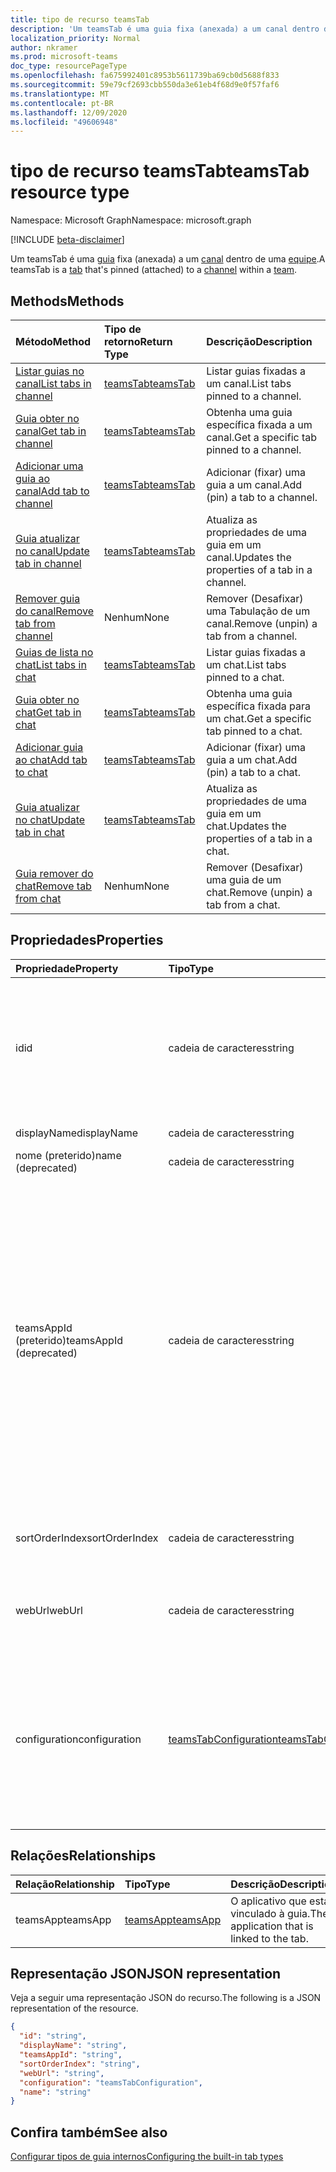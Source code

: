 ```yaml
---
title: tipo de recurso teamsTab
description: 'Um teamsTab é uma guia fixa (anexada) a um canal dentro de uma equipe. '
localization_priority: Normal
author: nkramer
ms.prod: microsoft-teams
doc_type: resourcePageType
ms.openlocfilehash: fa675992401c8953b5611739ba69cb0d5688f833
ms.sourcegitcommit: 59e79cf2693cbb550da3e61eb4f68d9e0f57faf6
ms.translationtype: MT
ms.contentlocale: pt-BR
ms.lasthandoff: 12/09/2020
ms.locfileid: "49606948"
---
```

# <a name="teamstab-resource-type"></a><span data-ttu-id="8e9fd-103">tipo de recurso teamsTab</span><span class="sxs-lookup"><span data-stu-id="8e9fd-103">teamsTab resource type</span></span>

<span data-ttu-id="8e9fd-104">Namespace: Microsoft Graph</span><span class="sxs-lookup"><span data-stu-id="8e9fd-104">Namespace: microsoft.graph</span></span>

[!INCLUDE [beta-disclaimer](../../includes/beta-disclaimer.md)]

<span data-ttu-id="8e9fd-105">Um teamsTab é uma [guia](../resources/teamstab.md) fixa (anexada) a um [canal](channel.md) dentro de uma [equipe](team.md).</span><span class="sxs-lookup"><span data-stu-id="8e9fd-105">A teamsTab is a [tab](../resources/teamstab.md) that's pinned (attached) to a [channel](channel.md) within a [team](team.md).</span></span> 

## <a name="methods"></a><span data-ttu-id="8e9fd-106">Methods</span><span class="sxs-lookup"><span data-stu-id="8e9fd-106">Methods</span></span>

| <span data-ttu-id="8e9fd-107">Método</span><span class="sxs-lookup"><span data-stu-id="8e9fd-107">Method</span></span>       | <span data-ttu-id="8e9fd-108">Tipo de retorno</span><span class="sxs-lookup"><span data-stu-id="8e9fd-108">Return Type</span></span>  |<span data-ttu-id="8e9fd-109">Descrição</span><span class="sxs-lookup"><span data-stu-id="8e9fd-109">Description</span></span>|
|:---------------|:--------|:----------|
|[<span data-ttu-id="8e9fd-110">Listar guias no canal</span><span class="sxs-lookup"><span data-stu-id="8e9fd-110">List tabs in channel</span></span>](../api/channel-list-tabs.md) | [<span data-ttu-id="8e9fd-111">teamsTab</span><span class="sxs-lookup"><span data-stu-id="8e9fd-111">teamsTab</span></span>](teamstab.md) | <span data-ttu-id="8e9fd-112">Listar guias fixadas a um canal.</span><span class="sxs-lookup"><span data-stu-id="8e9fd-112">List tabs pinned to a channel.</span></span>|
|[<span data-ttu-id="8e9fd-113">Guia obter no canal</span><span class="sxs-lookup"><span data-stu-id="8e9fd-113">Get tab in channel</span></span>](../api/channel-get-tabs.md) | [<span data-ttu-id="8e9fd-114">teamsTab</span><span class="sxs-lookup"><span data-stu-id="8e9fd-114">teamsTab</span></span>](teamstab.md) | <span data-ttu-id="8e9fd-115">Obtenha uma guia específica fixada a um canal.</span><span class="sxs-lookup"><span data-stu-id="8e9fd-115">Get a specific tab pinned to a channel.</span></span>|
|[<span data-ttu-id="8e9fd-116">Adicionar uma guia ao canal</span><span class="sxs-lookup"><span data-stu-id="8e9fd-116">Add tab to channel</span></span>](../api/channel-post-tabs.md) | [<span data-ttu-id="8e9fd-117">teamsTab</span><span class="sxs-lookup"><span data-stu-id="8e9fd-117">teamsTab</span></span>](teamstab.md) | <span data-ttu-id="8e9fd-118">Adicionar (fixar) uma guia a um canal.</span><span class="sxs-lookup"><span data-stu-id="8e9fd-118">Add (pin) a tab to a channel.</span></span>|
|[<span data-ttu-id="8e9fd-119">Guia atualizar no canal</span><span class="sxs-lookup"><span data-stu-id="8e9fd-119">Update tab in channel</span></span>](../api/channel-patch-tabs.md) | [<span data-ttu-id="8e9fd-120">teamsTab</span><span class="sxs-lookup"><span data-stu-id="8e9fd-120">teamsTab</span></span>](teamstab.md) | <span data-ttu-id="8e9fd-121">Atualiza as propriedades de uma guia em um canal.</span><span class="sxs-lookup"><span data-stu-id="8e9fd-121">Updates the properties of a tab in a channel.</span></span>|
|[<span data-ttu-id="8e9fd-122">Remover guia do canal</span><span class="sxs-lookup"><span data-stu-id="8e9fd-122">Remove tab from channel</span></span>](../api/channel-delete-tabs.md) | <span data-ttu-id="8e9fd-123">Nenhum</span><span class="sxs-lookup"><span data-stu-id="8e9fd-123">None</span></span> | <span data-ttu-id="8e9fd-124">Remover (Desafixar) uma Tabulação de um canal.</span><span class="sxs-lookup"><span data-stu-id="8e9fd-124">Remove (unpin) a tab from a channel.</span></span>|
|[<span data-ttu-id="8e9fd-125">Guias de lista no chat</span><span class="sxs-lookup"><span data-stu-id="8e9fd-125">List tabs in chat</span></span>](../api/chat-list-tabs.md) | [<span data-ttu-id="8e9fd-126">teamsTab</span><span class="sxs-lookup"><span data-stu-id="8e9fd-126">teamsTab</span></span>](teamstab.md) | <span data-ttu-id="8e9fd-127">Listar guias fixadas a um chat.</span><span class="sxs-lookup"><span data-stu-id="8e9fd-127">List tabs pinned to a chat.</span></span>|
|[<span data-ttu-id="8e9fd-128">Guia obter no chat</span><span class="sxs-lookup"><span data-stu-id="8e9fd-128">Get tab in chat</span></span>](../api/chat-get-tabs.md) | [<span data-ttu-id="8e9fd-129">teamsTab</span><span class="sxs-lookup"><span data-stu-id="8e9fd-129">teamsTab</span></span>](teamstab.md) | <span data-ttu-id="8e9fd-130">Obtenha uma guia específica fixada para um chat.</span><span class="sxs-lookup"><span data-stu-id="8e9fd-130">Get a specific tab pinned to a chat.</span></span>|
|[<span data-ttu-id="8e9fd-131">Adicionar guia ao chat</span><span class="sxs-lookup"><span data-stu-id="8e9fd-131">Add tab to chat</span></span>](../api/chat-post-tabs.md) | [<span data-ttu-id="8e9fd-132">teamsTab</span><span class="sxs-lookup"><span data-stu-id="8e9fd-132">teamsTab</span></span>](teamstab.md) | <span data-ttu-id="8e9fd-133">Adicionar (fixar) uma guia a um chat.</span><span class="sxs-lookup"><span data-stu-id="8e9fd-133">Add (pin) a tab to a chat.</span></span>|
|[<span data-ttu-id="8e9fd-134">Guia atualizar no chat</span><span class="sxs-lookup"><span data-stu-id="8e9fd-134">Update tab in chat</span></span>](../api/chat-patch-tabs.md) | [<span data-ttu-id="8e9fd-135">teamsTab</span><span class="sxs-lookup"><span data-stu-id="8e9fd-135">teamsTab</span></span>](teamstab.md) | <span data-ttu-id="8e9fd-136">Atualiza as propriedades de uma guia em um chat.</span><span class="sxs-lookup"><span data-stu-id="8e9fd-136">Updates the properties of a tab in a chat.</span></span>|
|[<span data-ttu-id="8e9fd-137">Guia remover do chat</span><span class="sxs-lookup"><span data-stu-id="8e9fd-137">Remove tab from chat</span></span>](../api/chat-delete-tabs.md) | <span data-ttu-id="8e9fd-138">Nenhum</span><span class="sxs-lookup"><span data-stu-id="8e9fd-138">None</span></span> | <span data-ttu-id="8e9fd-139">Remover (Desafixar) uma guia de um chat.</span><span class="sxs-lookup"><span data-stu-id="8e9fd-139">Remove (unpin) a tab from a chat.</span></span>|



## <a name="properties"></a><span data-ttu-id="8e9fd-140">Propriedades</span><span class="sxs-lookup"><span data-stu-id="8e9fd-140">Properties</span></span>

|<span data-ttu-id="8e9fd-141">Propriedade</span><span class="sxs-lookup"><span data-stu-id="8e9fd-141">Property</span></span>|<span data-ttu-id="8e9fd-142">Tipo</span><span class="sxs-lookup"><span data-stu-id="8e9fd-142">Type</span></span>|<span data-ttu-id="8e9fd-143">Descrição</span><span class="sxs-lookup"><span data-stu-id="8e9fd-143">Description</span></span>|
|:---------------|:--------|:----------|
|  <span data-ttu-id="8e9fd-144">id</span><span class="sxs-lookup"><span data-stu-id="8e9fd-144">id</span></span>              |   <span data-ttu-id="8e9fd-145">cadeia de caracteres</span><span class="sxs-lookup"><span data-stu-id="8e9fd-145">string</span></span>                  |  <span data-ttu-id="8e9fd-146">Identificador que identifica exclusivamente uma instância específica de uma guia de canal. somente leitura.</span><span class="sxs-lookup"><span data-stu-id="8e9fd-146">Identifier that uniquely identifies a specific instance of a channel tab. Read only.</span></span>     |
|  <span data-ttu-id="8e9fd-147">displayName</span><span class="sxs-lookup"><span data-stu-id="8e9fd-147">displayName</span></span>            |   <span data-ttu-id="8e9fd-148">cadeia de caracteres</span><span class="sxs-lookup"><span data-stu-id="8e9fd-148">string</span></span>                  |  <span data-ttu-id="8e9fd-149">Nome da guia.</span><span class="sxs-lookup"><span data-stu-id="8e9fd-149">Name of the tab.</span></span>     |
|  <span data-ttu-id="8e9fd-150">nome (preterido)</span><span class="sxs-lookup"><span data-stu-id="8e9fd-150">name (deprecated)</span></span>      |   <span data-ttu-id="8e9fd-151">cadeia de caracteres</span><span class="sxs-lookup"><span data-stu-id="8e9fd-151">string</span></span>                  |  <span data-ttu-id="8e9fd-152">Nome da guia.</span><span class="sxs-lookup"><span data-stu-id="8e9fd-152">Name of the tab.</span></span>     |
|  <span data-ttu-id="8e9fd-153">teamsAppId (preterido)</span><span class="sxs-lookup"><span data-stu-id="8e9fd-153">teamsAppId (deprecated)</span></span>|   <span data-ttu-id="8e9fd-154">cadeia de caracteres</span><span class="sxs-lookup"><span data-stu-id="8e9fd-154">string</span></span>             |  <span data-ttu-id="8e9fd-155">Identificador de definição de aplicativo da guia. Este valor não pode ser alterado após a criação de tabulação.</span><span class="sxs-lookup"><span data-stu-id="8e9fd-155">App definition identifier of the tab. This value cannot be changed after tab creation.</span></span> <span data-ttu-id="8e9fd-156">Como essa propriedade foi preterida, recomendamos expandir **teamsApp** para recuperar o aplicativo vinculado à guia.</span><span class="sxs-lookup"><span data-stu-id="8e9fd-156">Because this property is deprecated, we recommend expanding **teamsApp** to retrieve the application that is linked to the tab.</span></span> |
|  <span data-ttu-id="8e9fd-157">sortOrderIndex</span><span class="sxs-lookup"><span data-stu-id="8e9fd-157">sortOrderIndex</span></span>  |   <span data-ttu-id="8e9fd-158">cadeia de caracteres</span><span class="sxs-lookup"><span data-stu-id="8e9fd-158">string</span></span>                  |  <span data-ttu-id="8e9fd-159">Índice da ordem usada para classificar as guias.</span><span class="sxs-lookup"><span data-stu-id="8e9fd-159">Index of the order used for sorting tabs.</span></span>     |
|  <span data-ttu-id="8e9fd-160">webUrl</span><span class="sxs-lookup"><span data-stu-id="8e9fd-160">webUrl</span></span>          |   <span data-ttu-id="8e9fd-161">cadeia de caracteres</span><span class="sxs-lookup"><span data-stu-id="8e9fd-161">string</span></span>                  |  <span data-ttu-id="8e9fd-162">URL de link profundo da instância de guia.</span><span class="sxs-lookup"><span data-stu-id="8e9fd-162">Deep link URL of the tab instance.</span></span> <span data-ttu-id="8e9fd-163">Somente leitura.</span><span class="sxs-lookup"><span data-stu-id="8e9fd-163">Read only.</span></span>     |
|  <span data-ttu-id="8e9fd-164">configuration</span><span class="sxs-lookup"><span data-stu-id="8e9fd-164">configuration</span></span>        |   [<span data-ttu-id="8e9fd-165">teamsTabConfiguration</span><span class="sxs-lookup"><span data-stu-id="8e9fd-165">teamsTabConfiguration</span></span>](teamstabconfiguration.md) |  <span data-ttu-id="8e9fd-166">Contêiner para configurações personalizadas aplicadas a uma guia. A guia é considerada configurada somente quando essa propriedade é definida.</span><span class="sxs-lookup"><span data-stu-id="8e9fd-166">Container for custom settings applied to a tab. The tab is considered configured only once this property is set.</span></span>     |

## <a name="relationships"></a><span data-ttu-id="8e9fd-167">Relações</span><span class="sxs-lookup"><span data-stu-id="8e9fd-167">Relationships</span></span>

| <span data-ttu-id="8e9fd-168">Relação</span><span class="sxs-lookup"><span data-stu-id="8e9fd-168">Relationship</span></span> | <span data-ttu-id="8e9fd-169">Tipo</span><span class="sxs-lookup"><span data-stu-id="8e9fd-169">Type</span></span>   | <span data-ttu-id="8e9fd-170">Descrição</span><span class="sxs-lookup"><span data-stu-id="8e9fd-170">Description</span></span> |
|:---------------|:--------|:----------|
|<span data-ttu-id="8e9fd-171">teamsApp</span><span class="sxs-lookup"><span data-stu-id="8e9fd-171">teamsApp</span></span>|[<span data-ttu-id="8e9fd-172">teamsApp</span><span class="sxs-lookup"><span data-stu-id="8e9fd-172">teamsApp</span></span>](teamsapp.md) | <span data-ttu-id="8e9fd-173">O aplicativo que está vinculado à guia.</span><span class="sxs-lookup"><span data-stu-id="8e9fd-173">The application that is linked to the tab.</span></span> |

## <a name="json-representation"></a><span data-ttu-id="8e9fd-174">Representação JSON</span><span class="sxs-lookup"><span data-stu-id="8e9fd-174">JSON representation</span></span>

<span data-ttu-id="8e9fd-175">Veja a seguir uma representação JSON do recurso.</span><span class="sxs-lookup"><span data-stu-id="8e9fd-175">The following is a JSON representation of the resource.</span></span>


<!-- {
  "blockType": "resource",
  "baseType": "microsoft.graph.entity",
  "@odata.type": "microsoft.graph.teamsTab"
}-->

```json
{
  "id": "string",
  "displayName": "string",
  "teamsAppId": "string",
  "sortOrderIndex": "string",
  "webUrl": "string",
  "configuration": "teamsTabConfiguration",
  "name": "string"
}
```

<!-- uuid: 8fcb5dbc-d5aa-4681-8e31-b001d5168d79
2015-10-25 14:57:30 UTC -->
<!--
{
  "type": "#page.annotation",
  "description": "teamsTab resource",
  "keywords": "",
  "section": "documentation",
  "tocPath": "",
  "suppressions": []
}
-->

## <a name="see-also"></a><span data-ttu-id="8e9fd-176">Confira também</span><span class="sxs-lookup"><span data-stu-id="8e9fd-176">See also</span></span>

[<span data-ttu-id="8e9fd-177">Configurar tipos de guia internos</span><span class="sxs-lookup"><span data-stu-id="8e9fd-177">Configuring the built-in tab types</span></span>](/graph/teams-configuring-builtin-tabs)


